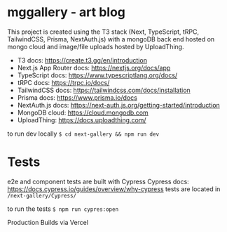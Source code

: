 # mggallery - art blog

This project is created using the T3 stack (Next, TypeScript, tRPC, TailwindCSS, Prisma, NextAuth.js) with a mongoDB back end hosted on mongo cloud and image/file uploads hosted by UploadThing.
- T3 docs: https://create.t3.gg/en/introduction
- Next.js App Router docs: https://nextjs.org/docs/app
- TypeScript docs: https://www.typescriptlang.org/docs/
- tRPC docs: https://trpc.io/docs/
- TailwindCSS docs: https://tailwindcss.com/docs/installation
- Prisma docs: https://www.prisma.io/docs
- NextAuth.js docs: https://next-auth.js.org/getting-started/introduction
- MongoDB cloud: https://cloud.mongodb.com
- UploadThing: https://docs.uploadthing.com/



to run dev locally 
`$ cd next-gallery && npm run dev`

# Tests
e2e and component tests are built with Cypress
Cypress docs: https://docs.cypress.io/guides/overview/why-cypress
tests are located in `/next-gallery/Cypress/`

to run the tests 
`$ npm run cypres:open`

Production Builds via Vercel
